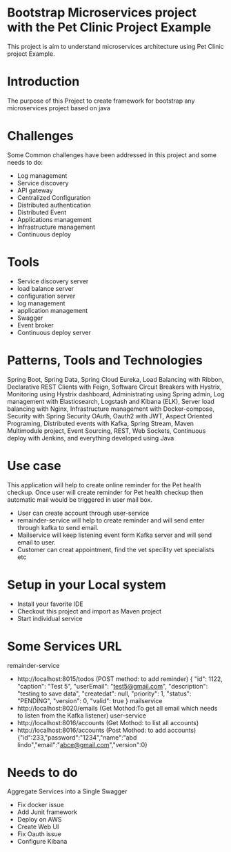 # Bootstrap Microservices project with the Pet Clinic Project Example

This project is aim to understand microservices architecture using Pet Clinic project Example.
# Introduction 
The purpose of this Project to create framework for bootstrap any microservices project based on java  
# Challenges
Some Common challenges have been addressed in this project and some needs to do:
* Log management
* Service discovery
* API gateway
* Centralized Configuration
* Distributed authentication
* Distributed Event
* Applications management
* Infrastructure management
* Continuous deploy

# Tools
* Service discovery server
* load balance server
* configuration server
* log management
* application management
* Swagger
* Event broker
* Continuous deploy server

# Patterns, Tools and Technologies
Spring Boot, Spring Data, Spring Cloud Eureka, Load Balancing with Ribbon, Declarative REST Clients with Feign, Software Circuit Breakers with Hystrix, Monitoring using Hystrix dashboard, Administrating using Spring admin, Log management with Elasticsearch, Logstash and Kibana (ELK), Server load balancing with Nginx, Infrastructure management with Docker-compose, Security with Spring Security OAuth, Oauth2 with JWT, Aspect Oriented Programing, Distributed events with Kafka, Spring Stream, Maven Multimodule project, Event Sourcing, REST, Web Sockets, Continuous deploy with Jenkins, and everything developed using Java

# Use case
This application will help to create online reminder for the Pet health checkup. Once user will create reminder for Pet health checkup then automatic mail would be triggered in user mail box.

* User can create account through user-service
* remainder-service will help to create reminder and will send enter through kafka to send email.
* Mailservice will keep listening event form Kafka server and will send email to user.
* Customer can creat appointment, find the vet specility vet specialists etc
# Setup in your Local system
* Install your favorite IDE
* Checkout this project and import as Maven project
* Start individual service

# Some Services URL
remainder-service
* http://localhost:8015/todos (POST method: to add reminder)
 {        "id": 1122,        "caption": "Test 5",        "userEmail": "test5@gmail.com",        "description": "testing to save data",        "createdat": null,        "priority": 1,        "status": "PENDING",        "version": 0,        "valid": true    }
mailservice
* http://localhost:8020/emails (Get Mothod:To get all email which needs to listen from the Kafka listener)
user-service
* http://localhost:8016/accounts (Get Mothod: to list all accounts)
* http://localhost:8016/accounts (Post Mothod: to add accounts)
{"id":233,"password":"1234","name":"abd lindo","email":"abce@gmail.com","version":0}

# Needs to do
Aggregate Services into a Single Swagger
* Fix docker issue
* Add Junit framework
* Deploy on AWS
* Create Web UI
* Fix Oauth issue
* Configure Kibana 
